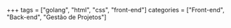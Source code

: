 +++
tags = ["golang", "html", "css", "front-end"]
categories = ["Front-end", "Back-end", "Gestão de Projetos"]
